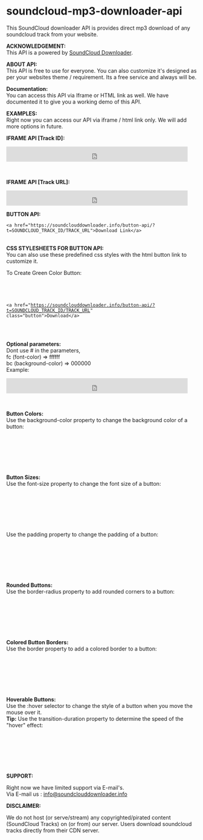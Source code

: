 # soundcloud-mp3-downloader-api
This SoundCloud downloader API is provides direct mp3 download of any soundcloud track from your website.
<br>

<p><b>ACKNOWLEDGEMENT:</b> <br>
This API is a powered by
<a href="https://soundclouddownloader.info/" title="Soundcloud downloader">SoundCloud Downloader</a>. <br>

<b>ABOUT API:</b> <br>
This API is free to use for everyone. You 
can also customize it's designed as per your websites theme / requirement. Its a 
free service and always will be. <br>

<b>Documentation:</b><br> You can access this API via Iframe or HTML link as well. We have documented it to give you a working demo of 
this API.<br>

<b>EXAMPLES:</b><br/>
Right now you can access our API via iframe / html link only. We will add more options in future.
<br/>

<b>IFRAME API [Track ID]: </b><br>
<pre><code><iframe src="https://soundclouddownloader.info/iframe-api/?t=SOUNDCLOUD_TRACK_ID" width="480" height="40" scrolling="no" style="border:none;"></iframe></code></pre><br>

<b>IFRAME API [Track URL]: </b><br>

<pre><code><iframe src="https://soundclouddownloader.info/iframe-api/?t=SOUNDCLOUD_TRACK_URL" width="480" height="40" scrolling="no" style="border:none;"></iframe></code></pre>

<b>BUTTON API: </b><br>
<pre><code>&lt;a href="https://soundclouddownloader.info/button-api/?t=SOUNDCLOUD_TRACK_ID/TRACK_URL"&gt;Download Link&lt;/a&gt;</code></pre>
<br>
<b>CSS STYLESHEETS FOR BUTTON API: </b><br>
You can also use these predefined css styles with the html button link to customize it.<br/>

To Create Green Color Button: <br/>
<pre>
<code>
<style>.button {
    background-color: #4CAF50; /* Green */
    border: none;
    color: white;
    padding: 15px 32px;
    text-align: center;
    text-decoration: none;
    display: inline-block;
    font-size: 16px;
    margin: 4px 2px;
    cursor: pointer;
}</style>


&lt;a href="https://soundclouddownloader.info/button-api/?t=SOUNDCLOUD_TRACK_ID/TRACK_URL" class="button"&gt;Download&lt;/a&gt;</code></pre>
<br>


<b>Optional parameters: </b><br/>
Dont use # in the parameters,<br>
fc (font-color)       => ffffff<br>
bc (background-color) => 000000<br>
Example:<br>
<pre><code><iframe src="https://soundclouddownloader.info/iframe-api/?t=SOUNDCLOUD_TRACK_URL&fc=ffffff&bc=000000" width="480" height="40" scrolling="no" style="border:none;"></iframe></code></pre>
<br>


<b>Button Colors:</b><br/>
Use the background-color property to change the background color of a button: <br/>
<pre>
<code>
<style>
.button2 {background-color: #008CBA;} /* Blue */
.button3 {background-color: #f44336;} /* Red */ 
.button4 {background-color: #e7e7e7; color: black;} /* Gray */ 
.button5 {background-color: #555555;} /* Black */
</style>
</code>
</pre>
<br/>


<b>Button Sizes:</b><br/>
Use the font-size property to change the font size of a button:
<br/>
<pre>
<code>
<style>
.button1 {background-color: #4CAF50;} /* Green */
.button2 {background-color: #008CBA;} /* Blue */
.button3 {background-color: #f44336;} /* Red */ 
.button4 {background-color: #e7e7e7; color: black;} /* Gray */ 
.button5 {background-color: #555555;} /* Black */
</style>
</code>
</pre>
<br>
        
    
Use the padding property to change the padding of a button:
<br/>
<pre>
<code>
<style>
.button1 {padding: 10px 24px;}
.button2 {padding: 12px 28px;}
.button3 {padding: 14px 40px;}
.button4 {padding: 32px 16px;}
.button5 {padding: 16px;}
</style>
</code>
</pre>
<br/>

<b>Rounded Buttons:</b><br/>
Use the border-radius property to add rounded corners to a button:
<br/>
<pre>
<code>
<style>
.button1 {border-radius: 2px;}
.button2 {border-radius: 4px;}
.button3 {border-radius: 8px;}
.button4 {border-radius: 12px;}
.button5 {border-radius: 50%;}
</style>
</code>
</pre>
<br>

<b>Colored Button Borders:</b><br/>
Use the border property to add a colored border to a button:
<br/>
<pre>
<code>
<style>
.button {
    background-color: #4CAF50; /* Green */
    border: none;
    color: white;
    padding: 15px 32px;
    text-align: center;
    text-decoration: none;
    display: inline-block;
    font-size: 16px;
    margin: 4px 2px;
    cursor: pointer;
}

.button1 {
    background-color: white; 
    color: black; 
    border: 2px solid #4CAF50;
}

.button2 {
    background-color: white; 
    color: black; 
    border: 2px solid #008CBA;
}

.button3 {
    background-color: white; 
    color: black; 
    border: 2px solid #f44336;
}

.button4 {
    background-color: white;
    color: black;
    border: 2px solid #e7e7e7;
}

.button5 {
    background-color: white;
    color: black;
    border: 2px solid #555555;
}
</style>
</code>
</pre>
<br>

<b>Hoverable Buttons:</b><br/>
Use the :hover selector to change the style of a button when you move the mouse over it.<br>
<strong>Tip:</strong> Use the transition-duration property to determine the speed of the "hover" effect:
<br/>
<pre>
<code>
<style>
.button {
    background-color: #4CAF50; /* Green */
    border: none;
    color: white;
    padding: 16px 32px;
    text-align: center;
    text-decoration: none;
    display: inline-block;
    font-size: 16px;
    margin: 4px 2px;
    -webkit-transition-duration: 0.4s; /* Safari */
    transition-duration: 0.4s;
    cursor: pointer;
}

.button1 {
    background-color: white; 
    color: black; 
    border: 2px solid #4CAF50;
}

.button1:hover {
    background-color: #4CAF50;
    color: white;
}

.button2 {
    background-color: white; 
    color: black; 
    border: 2px solid #008CBA;
}

.button2:hover {
    background-color: #008CBA;
    color: white;
}

.button3 {
    background-color: white; 
    color: black; 
    border: 2px solid #f44336;
}

.button3:hover {
    background-color: #f44336;
    color: white;
}

.button4 {
    background-color: white;
    color: black;
    border: 2px solid #e7e7e7;
}

.button4:hover {background-color: #e7e7e7;}

.button5 {
    background-color: white;
    color: black;
    border: 2px solid #555555;
}

.button5:hover {
    background-color: #555555;
    color: white;
}
</style>
</code>
</pre>
<br>
    
    
<b>SUPPORT:</b><br>

Right now we have limited support via E-mail's. <br>
Via E-mail us : info@soundclouddownloader.info <br>

<b>DISCLAIMER:</b><br>

We do not host (or serve/stream) any 
copyrighted/pirated content (SoundCloud Tracks) on (or from) our server. Users 
download soundcloud tracks directly from their CDN server.</p>
